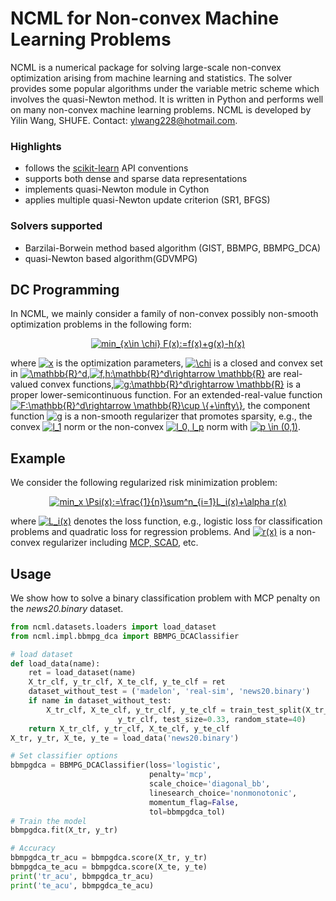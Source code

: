# NCML for Non-convex Machine Learning Problems

NCML is a numerical package for solving large-scale non-convex optimization arising from machine learning and statistics. The solver provides some popular algorithms under the variable metric scheme which involves the quasi-Newton method. It is written in Python and performs well on many non-convex machine learning problems. NCML is developed by Yilin Wang, SHUFE. Contact: ylwang228@hotmail.com.

### Highlights

- follows the [scikit-learn](https://github.com/scikit-learn/scikit-learn) API conventions
- supports both dense and sparse data representations
- implements quasi-Newton module in Cython
- applies multiple quasi-Newton update criterion (SR1, BFGS)

### Solvers supported

- Barzilai-Borwein method based algorithm (GIST, BBMPG, BBMPG_DCA)
- quasi-Newton based algorithm(GDVMPG)



## DC Programming

In NCML, we mainly consider a family of non-convex possibly non-smooth optimization problems in the following form:

<div align='center'><a href="https://www.codecogs.com/eqnedit.php?latex=min_{x\in&space;\chi}&space;F(x):=f(x)&plus;g(x)-h(x)" target="_blank"><img src="https://latex.codecogs.com/svg.latex?min_{x\in&space;\chi}&space;F(x):=f(x)&plus;g(x)-h(x)" title="min_{x\in \chi} F(x):=f(x)+g(x)-h(x)" /></a></div>

where <a href="https://www.codecogs.com/eqnedit.php?latex=\inline&space;x" target="_blank"><img src="https://latex.codecogs.com/svg.latex?\inline&space;x" title="x" /></a> is the optimization parameters, <a href="https://www.codecogs.com/eqnedit.php?latex=\inline&space;\chi" target="_blank"><img src="https://latex.codecogs.com/svg.latex?\inline&space;\chi" title="\chi" /></a> is a closed and convex set in <a href="https://www.codecogs.com/eqnedit.php?latex=\inline&space;\mathbb{R}^d" target="_blank"><img src="https://latex.codecogs.com/svg.latex?\inline&space;\mathbb{R}^d" title="\mathbb{R}^d" /></a>,<a href="https://www.codecogs.com/eqnedit.php?latex=\inline&space;f,h:\mathbb{R}^d\rightarrow&space;\mathbb{R}" target="_blank"><img src="https://latex.codecogs.com/svg.latex?\inline&space;f,h:\mathbb{R}^d\rightarrow&space;\mathbb{R}" title="f,h:\mathbb{R}^d\rightarrow \mathbb{R}" /></a> are real-valued  convex functions,<a href="https://www.codecogs.com/eqnedit.php?latex=\inline&space;g:\mathbb{R}^d\rightarrow&space;\mathbb{R}" target="_blank"><img src="https://latex.codecogs.com/svg.latex?\inline&space;g:\mathbb{R}^d\rightarrow&space;\mathbb{R}" title="g:\mathbb{R}^d\rightarrow \mathbb{R}" /></a> is a proper lower-semicontinuous function. For an extended-real-value function <a href="https://www.codecogs.com/eqnedit.php?latex=\inline&space;F:\mathbb{R}^d\rightarrow&space;\mathbb{R}\cup&space;\{&plus;\infty\}" target="_blank"><img src="https://latex.codecogs.com/svg.latex?\inline&space;F:\mathbb{R}^d\rightarrow&space;\mathbb{R}\cup&space;\{&plus;\infty\}" title="F:\mathbb{R}^d\rightarrow \mathbb{R}\cup \{+\infty\}" /></a>, the component function <a href="https://www.codecogs.com/eqnedit.php?latex=\inline&space;g" target="_blank"><img src="https://latex.codecogs.com/svg.latex?\inline&space;g" title="g" /></a> is a non-smooth regularizer that promotes sparsity, e.g., the convex <a href="https://www.codecogs.com/eqnedit.php?latex=\inline&space;l_1" target="_blank"><img src="https://latex.codecogs.com/svg.latex?\inline&space;l_1" title="l_1" /></a> norm or the non-convex <a href="https://www.codecogs.com/eqnedit.php?latex=\inline&space;l_0,&space;l_p" target="_blank"><img src="https://latex.codecogs.com/svg.latex?\inline&space;l_0,&space;l_p" title="l_0, l_p" /></a> norm with <a href="https://www.codecogs.com/eqnedit.php?latex=\inline&space;p&space;\in&space;(0,1)" target="_blank"><img src="https://latex.codecogs.com/svg.latex?\inline&space;p&space;\in&space;(0,1)" title="p \in (0,1)" /></a>.



## Example

We consider the following regularized risk minimization problem:

<div align='center'><a href="https://www.codecogs.com/eqnedit.php?latex=min_x&space;\Psi(x):=\frac{1}{n}\sum^n_{i=1}L_i(x)&plus;\alpha&space;r(x)" target="_blank"><img src="https://latex.codecogs.com/svg.latex?min_x&space;\Psi(x):=\frac{1}{n}\sum^n_{i=1}L_i(x)&plus;\alpha&space;r(x)" title="min_x \Psi(x):=\frac{1}{n}\sum^n_{i=1}L_i(x)+\alpha r(x)" /></a></div>

where <a href="https://www.codecogs.com/eqnedit.php?latex=\inline&space;L_i(x)" target="_blank"><img src="https://latex.codecogs.com/svg.latex?\inline&space;L_i(x)" title="L_i(x)" /></a> denotes the loss function, e.g., logistic loss for classification problems and quadratic loss for regression problems. And <a href="https://www.codecogs.com/eqnedit.php?latex=\inline&space;r(x)" target="_blank"><img src="https://latex.codecogs.com/svg.latex?\inline&space;r(x)" title="r(x)" /></a> is a non-convex regularizer including [MCP, SCAD](https://myweb.uiowa.edu/pbreheny/7600/s16/notes/2-29.pdf), etc.



## Usage

We show how to solve a binary classification problem with MCP penalty on the *news20.binary* dataset.

```python
from ncml.datasets.loaders import load_dataset
from ncml.impl.bbmpg_dca import BBMPG_DCAClassifier

# load dataset
def load_data(name):
    ret = load_dataset(name)
    X_tr_clf, y_tr_clf, X_te_clf, y_te_clf = ret
    dataset_without_test = ('madelon', 'real-sim', 'news20.binary')
    if name in dataset_without_test:
        X_tr_clf, X_te_clf, y_tr_clf, y_te_clf = train_test_split(X_tr_clf,
                        y_tr_clf, test_size=0.33, random_state=40)
    return X_tr_clf, y_tr_clf, X_te_clf, y_te_clf
X_tr, y_tr, X_te, y_te = load_data('news20.binary')

# Set classifier options
bbmpgdca = BBMPG_DCAClassifier(loss='logistic',
                               penalty='mcp',
                               scale_choice='diagonal_bb',
                               linesearch_choice='nonmonotonic',
                               momentum_flag=False,
                               tol=bbmpgdca_tol)
# Train the model
bbmpgdca.fit(X_tr, y_tr)

# Accuracy
bbmpgdca_tr_acu = bbmpgdca.score(X_tr, y_tr)
bbmpgdca_te_acu = bbmpgdca.score(X_te, y_te)
print('tr_acu', bbmpgdca_tr_acu)
print('te_acu', bbmpgdca_te_acu)
```



